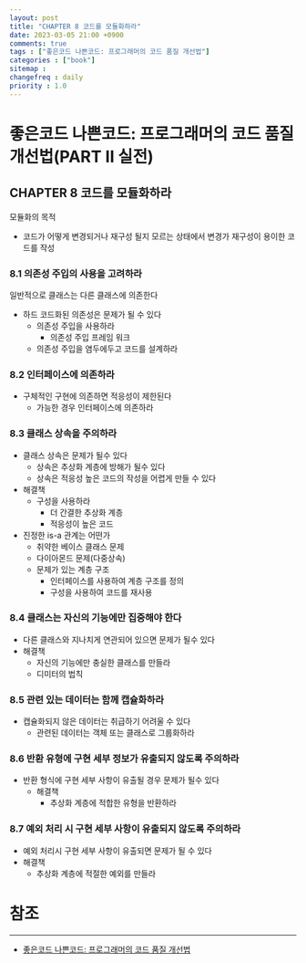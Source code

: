 ```yaml
---
layout: post
title: "CHAPTER 8 코드를 모듈화하라"
date: 2023-03-05 21:00 +0900
comments: true
tags : ["좋은코드 나쁜코드: 프로그래머의 코드 품질 개선법"]
categories : ["book"]
sitemap :
changefreq : daily
priority : 1.0
---
```


# 좋은코드 나쁜코드: 프로그래머의 코드 품질 개선법(PART II 실전)
## CHAPTER 8 코드를 모듈화하라

모듈화의 목적
* 코드가 어떻게 변경되거나 재구성 될지 모르는 상태에서 변경가 재구성이 용이한 코드를 작성

### 8.1 의존성 주입의 사용을 고려하라

일반적으로 클래스는 다른 클래스에 의존한다

* 하드 코드화된 의존성은 문제가 될 수 있다
  * 의존성 주입을 사용하라
    * 의존성 주입 프레임 워크
  * 의존성 주입을 염두에두고 코드를 설계하라

### 8.2 인터페이스에 의존하라

* 구체적인 구현에 의존하면 적응성이 제한된다
  * 가능한 경우 인터페이스에 의존하라

### 8.3 클래스 상속을 주의하라

* 클래스 상속은 문제가 될수 있다
  * 상속은 추상화 계층에 방해가 될수 있다
  * 상속은 적응성 높은 코드의 작성을 어렵게 만들 수 있다
* 해결책
  * 구성을 사용하라
    * 더 간결한 추상화 계층
    * 적응성이 높은 코드
* 진정한 is-a 관계는 어떤가
  * 취약한 베이스 클래스 문제
  * 다이아몬드 문제(다중상속)
  * 문제가 있는 계층 구조
    * 인터페이스를 사용하여 계층 구조를 정의
    * 구성을 사용하여 코드를 재사용

### 8.4 클래스는 자신의 기능에만 집중해야 한다

* 다른 클래스와 지나치게 연관되어 있으면 문제가 될수 있다
* 해결책
  * 자신의 기능에만 충실한 클래스를 만들라
  * 디미터의 법칙

### 8.5 관련 있는 데이터는 함께 캡슐화하라

* 캡슐화되지 않은 데이터는 취급하기 어려울 수 있다
  * 관련된 데이터는 객체 또는 클래스로 그룹화하라

### 8.6 반환 유형에 구현 세부 정보가 유출되지 않도록 주의하라

* 반환 형식에 구현 세부 사항이 유출될 경우 문제가 될수 있다
  * 해결책
    * 추상화 계층에 적합한 유형을 반환하라

### 8.7 예외 처리 시 구현 세부 사항이 유출되지 않도록 주의하라

* 예외 처리시 구현 세부 사항이 유출되면 문제가 될 수 있다
* 해결책
  * 추상화 계층에 적절한 예외를 만들라

# 참조

-----
* [좋은코드 나쁜코드: 프로그래머의 코드 품질 개선법](http://www.yes24.com/Product/Goods/109366833)
